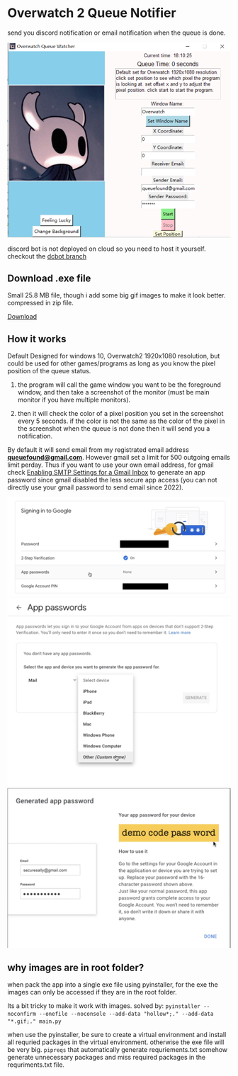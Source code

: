 # Overwatch 2 Queue Notifier

 send you discord notification or email notification when the queue is done.

![1676945438925](image/readme/1676945438925.png)

discord bot is not deployed on cloud so you need to host it yourself. checkout the [dcbot branch](https://github.com/qihang-dai/Overwatch2_QueueNotifier/tree/dcbot)

## Download .exe file

Small 25.8 MB file, though i add some big gif images to make it look better. compressed in zip file.

[Download](https://github.com/qihang-dai/Overwatch2_QueueNotifier/releases/tag/v0.0.0)

## How it works

Default Designed for windows 10, Overwatch2 1920x1080 resolution, but could be used for other games/programs as long as you know the pixel position of the queue status.

1. the program will call the game window you want to be the foreground window, and then take a screenshot of the monitor (must be main monitor if you have multiple monitors). 

2. then it will check the color of a pixel position you set in the screenshot every 5 seconds. if the color is not the same as the color of the pixel in the screenshot when the queue is not done then it will send you a notification.

By default it will send email from my registrated email address **queuefound@gmail.com**.  However gmail set a limit for 500 outgoing emails limit perday. Thus if you want to use your own email address, for gmail check [Enabling SMTP Settings for a Gmail Inbox](https://help.accredible.com/smtp-setup-in-gmail-inbox) to generate an app password since gmail disabled the less secure app access (you can not directly use your gmail password to send email since 2022).

![1676952387575](image/readme/1676952387575.png)
![1676952393364](image/readme/1676952393364.png)
![1676952401973](image/readme/1676952401973.png)

## why images are in root folder?

when pack the app into a single exe file using pyinstaller, for the exe the images can only be accessed if they are in the root folder.

Its a bit tricky to make it work with images. solved by: `pyinstaller --noconfirm --onefile --noconsole --add-data "hollow*;." --add-data "*.gif;." main.py`

when use the pyinstaller, be sure to create a virtual environment and install all requried packages in the virtual environment. otherwise the exe file will be very big. `pipreqs` that automatically generate requriements.txt somehow generate unnecessary packages and miss required packages in the requriments.txt file.